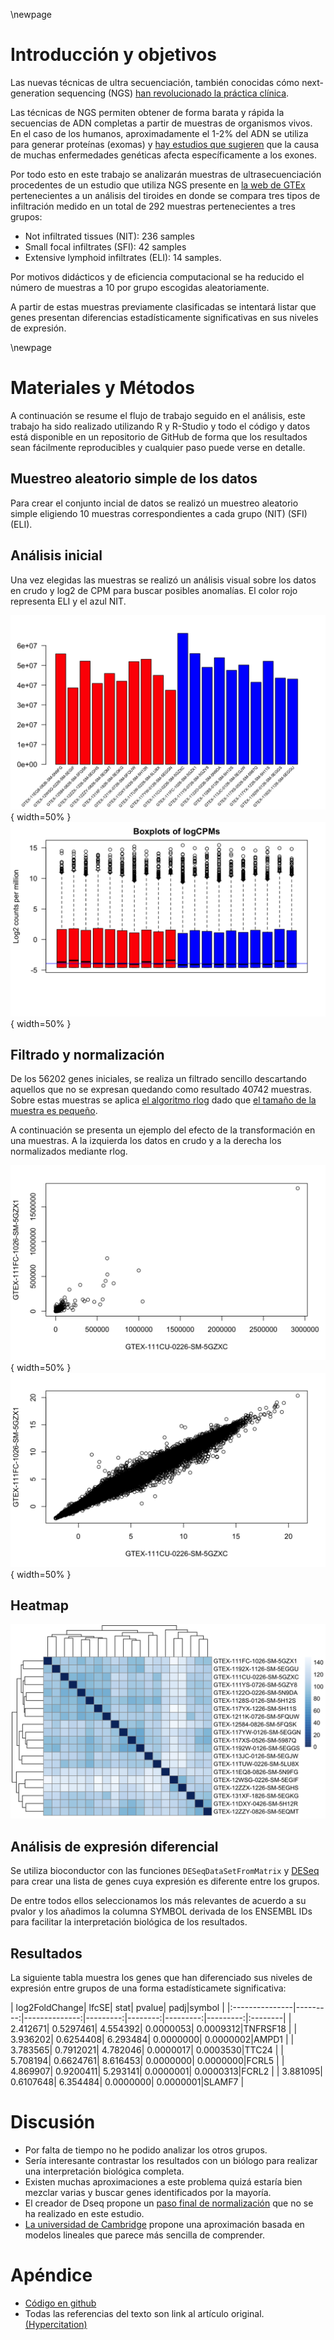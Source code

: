 
\newpage

# Introducción y objetivos

Las nuevas técnicas de ultra secuenciación, también conocidas cómo next-generation sequencing (NGS) [han revolucionado la práctica clínica](http://www.ncbi.nlm.nih.gov/pubmed/21478889).

Las técnicas de NGS permiten obtener de forma barata y rápida la secuencias de ADN completas a partir de muestras de organismos vivos. En el caso de los humanos, aproximadamente el 1-2% del ADN
se utiliza para generar proteínas (exomas) y [hay estudios que sugieren](https://pubmed.ncbi.nlm.nih.gov/21730106/) que la causa de muchas enfermedades genéticas afecta específicamente a los exones.

Por todo esto en este trabajo se analizarán muestras de ultrasecuenciación procedentes de un estudio que utiliza NGS presente en [la web de GTEx](https://www.gtexportal.org/home/) pertenecientes a un análisis del tiroides en donde se compara tres tipos de infiltración medido en un total de 292 muestras pertenecientes a tres grupos:

- Not infiltrated tissues (NIT): 236 samples
- Small focal infiltrates (SFI): 42 samples
- Extensive lymphoid infiltrates (ELI): 14 samples.

Por motivos didácticos y de eficiencia computacional se ha reducido el número de muestras a 10 por grupo escogidas aleatoriamente.


A partir de estas muestras previamente clasificadas se intentará listar que genes presentan diferencias estadísticamente significativas en sus niveles de expresión.

\newpage
# Materiales y Métodos

A continuación se resume el flujo de trabajo seguido en el análisis, este trabajo ha sido realizado utilizando R y R-Studio y todo el código y datos está disponible en un repositorio de GitHub de forma que los resultados sean fácilmente reproducibles y cualquier paso puede verse en detalle.


## Muestreo aleatorio simple de los datos

Para crear el conjunto incial de datos se realizó un muestreo aleatorio simple eligiendo 10 muestras correspondientes a cada grupo (NIT) (SFI) (ELI).

## Análisis inicial

Una vez elegidas las muestras se realizó un análisis visual sobre los datos en crudo y log2 de CPM para buscar posibles anomalías. El color rojo representa ELI y el azul NIT.


![Distribución de intensidades en los datos originales.](img/barplot_1_eli_nit.png){ width=50% }
![Distribución de intensidades en los datos originales.](img/boxplot_cpm_1.png){ width=50% }

## Filtrado y normalización

De los 56202 genes iniciales, se realiza un filtrado sencillo descartando aquellos que no se expresan quedando como resultado 40742 muestras. Sobre estas muestras se aplica [el algoritmo rlog](https://genomebiology.biomedcentral.com/articles/10.1186/s13059-014-0550-8) dado que [el tamaño de la muestra es pequeño](https://www.ncbi.nlm.nih.gov/pmc/articles/PMC3885686/).

A continuación se presenta un ejemplo del efecto de la transformación en una muestras. A la izquierda los datos en crudo y a la derecha los normalizados mediante rlog.

![Ejemplo de distribución para los datos en crudo de una muestra](img/m1.png){ width=50% }
![Distribución de los datos despues de aplicar rlog](img/m2.png){ width=50% }

## Heatmap

![](img/hm.png)

## Análisis de expresión diferencial

Se utiliza bioconductor con las funciones `DESeqDataSetFromMatrix` y [DESeq](https://genomebiology.biomedcentral.com/articles/10.1186/s13059-014-0550-8) para crear una lista de genes cuya expresión es diferente entre los grupos.

De entre todos ellos seleccionamos los más relevantes de acuerdo a su pvalor y los añadimos la columna SYMBOL derivada de los ENSEMBL IDs para facilitar la interpretación biológica
de los resultados.

## Resultados

La siguiente tabla muestra los genes que han diferenciado sus niveles de expresión entre grupos de una forma estadísticamete significativa:

| log2FoldChange|     lfcSE|     stat|    pvalue|      padj|symbol   |
|:---------------|---------:|--------------:|---------:|--------:|---------:|---------:|:--------|
| 2.412671| 0.5297461| 4.554392| 0.0000053| 0.0009312|TNFRSF18 |
| 3.936202| 0.6254408| 6.293484| 0.0000000| 0.0000002|AMPD1    |
| 3.783565| 0.7912021| 4.782046| 0.0000017| 0.0003530|TTC24    |
| 5.708194| 0.6624761| 8.616453| 0.0000000| 0.0000000|FCRL5    |
| 4.869907| 0.9200411| 5.293141| 0.0000001| 0.0000313|FCRL2    |
| 3.881095| 0.6107648| 6.354484| 0.0000000| 0.0000001|SLAMF7   |



# Discusión

- Por falta de tiempo no he podido analizar los otros grupos.
- Sería interesante contrastar los resultados con un biólogo para realizar una interpretación biológica completa.
- Existen muchas aproximaciones a este problema quizá estaría bien mezclar varias y buscar genes identificados por la mayoría.
- El creador de Dseq propone un [paso final de normalización](https://www.bioconductor.org/packages/devel/workflows/vignettes/rnaseqGene/inst/doc/rnaseqGene.html) que no se ha realizado en este estudio.
- [La universidad de Cambridge](https://bioinformatics-core-shared-training.github.io/RNAseq-R/) propone una aproximación basada en modelos lineales que parece más sencilla de comprender.



# Apéndice

- [Código en github](https://github.com/IagoLast/ADO_PEC_2)
- Todas las referencias del texto son link al artículo original. [(Hypercitation)](https://slate.com/technology/2014/02/citing-with-hyperlinks-academia-will-change-with-hypercitation.html)